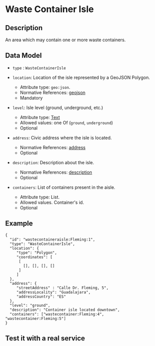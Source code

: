 # Waste Container Isle

## Description

An area which may contain one or more waste containers. 

## Data Model

+ `type` : `WasteContainerIsle`
+ `location`: Location of the isle represented by a GeoJSON Polygon.
    + Attribute type: `geo:json`.
    + Normative References: [geojson](https://tools.ietf.org/html/draft-ietf-geojson-03)
    + Mandatory
  
+ `level`: Isle level (ground, underground, etc.)
    + Attribute type: [Text](http://schema.org/Text)
    + Allowed values: one Of (`ground`, `underground`)
    + Optional
  
+ `address`: Civic address where the isle is located. 
    + Normative References: [address](https://schema.org/address)
    + Optional

+ `description`: Description about the isle. 
    + Normative References: [description](https://schema.org/description)
    + Optional

+ `containers`: List of containers present in the aisle.
    + Attribute type: List. 
    + Allowed values. Container's id.
    + Optional


## Example

    {
      "id": "wastecontaineraisle:Fleming:1",
      "type": "WasteContainerIsle",
      "location": {
         "type": "Polygon",
         "coordinates": [
          [
            [], [], [], []
          ]  
         ]
      },
      "address": {
         "streetAddress" : "Calle Dr. Fleming, 5",
         "addressLocality": "Guadalajara",
         "addressCountry": "ES"
      },
      "level": "ground",
      "description": "Container isle located downtown",
      "containers": ["wastecontainer:Fleming:4", "wastecontainer:Fleming:5"] 
    }
    
## Test it with a real service

